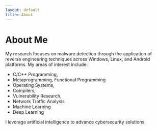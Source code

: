 ```yaml
---
layout: default
title: About
---
```

# About Me
My research focuses on malware detection through the application of reverse engineering techniques across Windows, Linux, and Android platforms. 
My areas of interest include:

* C/C++ Programming,
* Metaprogramming, Functional Programming
* Operating Systems,
* Compilers,
* Vulnerability Research,
* Network Traffic Analysis
* Machine Learning
* Deep Learning

I leverage artificial intelligence to advance cybersecurity solutions.
